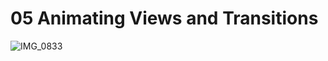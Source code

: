 # 05 Animating Views and Transitions

![IMG_0833](https://github.com/leehe228/SwiftUI-Study/assets/37548919/14f5220e-5d03-453f-b768-210cc4a96bce)